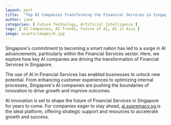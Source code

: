 ```yaml
---
layout: post
title:  "Top AI Companies Transforming the Financial Services in Singapore"
author: jane
categories: [ Future Technology, Artificial Intelligence ]
tags: [ AI Companies, AI Trends, Future of AI, AI in Asia ]
image: assets/images/6.jpg
---
```


Singapore's commitment to becoming a smart nation has led to a surge in AI advancements, particularly within the Financial Services sector. Here, we explore how key AI companies are driving the transformation of Financial Services in Singapore.

The use of AI in Financial Services has enabled businesses to unlock new potential. From enhancing customer experiences to optimizing internal processes, Singapore's AI companies are pushing the boundaries of innovation to drive growth and improve outcomes.

AI innovation is set to shape the future of Financial Services in Singapore for years to come. For companies eager to stay ahead, <a href="https://ai.supremacy.sg" target="_blank"> ai.supremacy.sg </a> is the ideal platform, offering strategic support and resources to accelerate growth and success.
